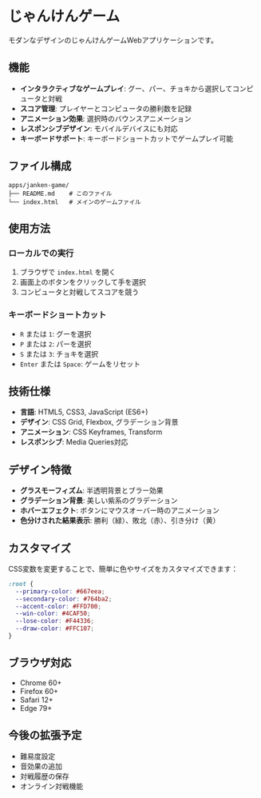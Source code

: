 # じゃんけんゲーム

モダンなデザインのじゃんけんゲームWebアプリケーションです。

## 機能

- **インタラクティブなゲームプレイ**: グー、パー、チョキから選択してコンピュータと対戦
- **スコア管理**: プレイヤーとコンピュータの勝利数を記録
- **アニメーション効果**: 選択時のバウンスアニメーション
- **レスポンシブデザイン**: モバイルデバイスにも対応
- **キーボードサポート**: キーボードショートカットでゲームプレイ可能

## ファイル構成

```
apps/janken-game/
├── README.md    # このファイル
└── index.html   # メインのゲームファイル
```

## 使用方法

### ローカルでの実行

1. ブラウザで `index.html` を開く
2. 画面上のボタンをクリックして手を選択
3. コンピュータと対戦してスコアを競う

### キーボードショートカット

- `R` または `1`: グーを選択
- `P` または `2`: パーを選択  
- `S` または `3`: チョキを選択
- `Enter` または `Space`: ゲームをリセット

## 技術仕様

- **言語**: HTML5, CSS3, JavaScript (ES6+)
- **デザイン**: CSS Grid, Flexbox, グラデーション背景
- **アニメーション**: CSS Keyframes, Transform
- **レスポンシブ**: Media Queries対応

## デザイン特徴

- **グラスモーフィズム**: 半透明背景とブラー効果
- **グラデーション背景**: 美しい紫系のグラデーション
- **ホバーエフェクト**: ボタンにマウスオーバー時のアニメーション
- **色分けされた結果表示**: 勝利（緑）、敗北（赤）、引き分け（黄）

## カスタマイズ

CSS変数を変更することで、簡単に色やサイズをカスタマイズできます：

```css
:root {
  --primary-color: #667eea;
  --secondary-color: #764ba2;
  --accent-color: #FFD700;
  --win-color: #4CAF50;
  --lose-color: #F44336;
  --draw-color: #FFC107;
}
```

## ブラウザ対応

- Chrome 60+
- Firefox 60+
- Safari 12+
- Edge 79+

## 今後の拡張予定

- 難易度設定
- 音効果の追加
- 対戦履歴の保存
- オンライン対戦機能